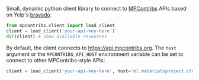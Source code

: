 Small, dynamic python client library to connect to [MPContribs](https://mpcontribs.org)
APIs based on Yelp's [bravado](https://bravado.readthedocs.io).

```python
from mpcontribs.client import load_client
client = load_client('your-api-key-here')
dir(client) # show available resources
```

By default, the client connects to https://api.mpcontribs.org. The `host` argument or the
`MPCONTRIBS_API_HOST` environment variable can be set to connect to other MPContribs-style
APIs:

```python
client = load_client('your-api-key-here', host='ml.materialsproject.cloud')
```
